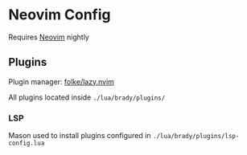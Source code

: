 # Neovim Config

Requires [Neovim](https://github.com/neovim/neovim/blob/master/BUILD.md) nightly

## Plugins

Plugin manager: [folke/lazy.nvim](https://github.com/folke/lazy.nvim)

All plugins located inside `./lua/brady/plugins/`

### LSP

Mason used to install plugins
configured in `./lua/brady/plugins/lsp-config.lua`
